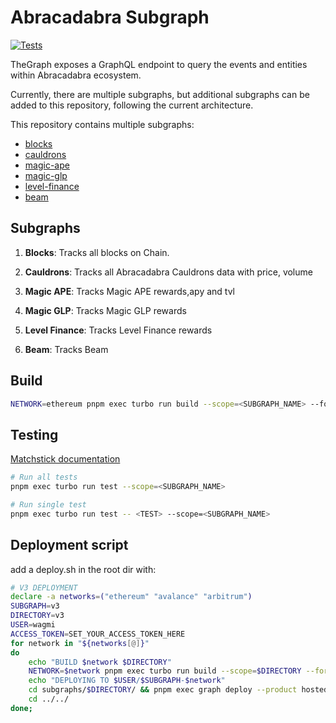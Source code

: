 # Abracadabra Subgraph

[![Tests](https://github.com/Abracadabra-money/abracadabra-subgraph/actions/workflows/tests.yml/badge.svg)](https://github.com/Abracadabra-money/abracadabra-subgraph/actions/workflows/tests.yml)

TheGraph exposes a GraphQL endpoint to query the events and entities within Abracadabra ecosystem.

Currently, there are multiple subgraphs, but additional subgraphs can be added to this repository, following the current architecture.

This repository contains multiple subgraphs:  

- [blocks](./subgraphs/blocks/README.md)
- [cauldrons](./subgraphs/cauldrons/README.md)
- [magic-ape](./subgraphs/magic-ape/README.md)
- [magic-glp](./subgraphs/magic-glp/README.md)
- [level-finance](./subgraphs/level-finance/README.md)
- [beam](./subgraphs/beam/README.md)

## Subgraphs

1. **Blocks**: Tracks all blocks on Chain.

2. **Cauldrons**: Tracks all Abracadabra Cauldrons data with price, volume

3. **Magic APE**: Tracks Magic APE rewards,apy and tvl

4. **Magic GLP**: Tracks Magic GLP rewards

5. **Level Finance**: Tracks Level Finance rewards

6. **Beam**: Tracks Beam
    

## Build

```sh
NETWORK=ethereum pnpm exec turbo run build --scope=<SUBGRAPH_NAME> --force
```

## Testing

[Matchstick documentation](https://thegraph.com/docs/developer/matchstick)

```sh
# Run all tests
pnpm exec turbo run test --scope=<SUBGRAPH_NAME>

# Run single test
pnpm exec turbo run test -- <TEST> --scope=<SUBGRAPH_NAME>
```

## Deployment script

add a deploy.sh in the root dir with:
```sh
# V3 DEPLOYMENT
declare -a networks=("ethereum" "avalance" "arbitrum")
SUBGRAPH=v3
DIRECTORY=v3
USER=wagmi
ACCESS_TOKEN=SET_YOUR_ACCESS_TOKEN_HERE
for network in "${networks[@]}"
do
    echo "BUILD $network $DIRECTORY" 
    NETWORK=$network pnpm exec turbo run build --scope=$DIRECTORY --force
    echo "DEPLOYING TO $USER/$SUBGRAPH-$network" 
    cd subgraphs/$DIRECTORY/ && pnpm exec graph deploy --product hosted-service $USER/$SUBGRAPH-$network --access-token $ACCESS_TOKEN
    cd ../../
done;
```